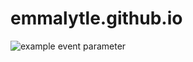 # emmalytle.github.io



![example event parameter](https://github.com/github/docs/actions/workflows/main.yml/badge.svg?event=pull_request)
